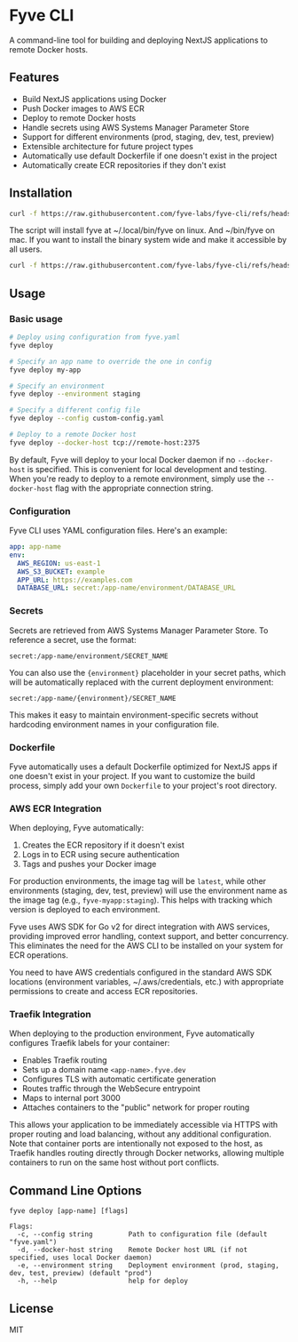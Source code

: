 # Fyve CLI

A command-line tool for building and deploying NextJS applications to remote Docker hosts.

## Features

- Build NextJS applications using Docker
- Push Docker images to AWS ECR
- Deploy to remote Docker hosts
- Handle secrets using AWS Systems Manager Parameter Store
- Support for different environments (prod, staging, dev, test, preview)
- Extensible architecture for future project types
- Automatically use default Dockerfile if one doesn't exist in the project
- Automatically create ECR repositories if they don't exist

## Installation

```bash
curl -f https://raw.githubusercontent.com/fyve-labs/fyve-cli/refs/heads/main/install.sh | bash
```

The script will install fyve at ~/.local/bin/fyve on linux. And ~/bin/fyve on mac. If you want to install the binary system wide and make it accessible by all users.

```bash
curl -f https://raw.githubusercontent.com/fyve-labs/fyve-cli/refs/heads/main/install.sh | GLOBAL=1 bash
```

## Usage

### Basic usage

```bash
# Deploy using configuration from fyve.yaml
fyve deploy

# Specify an app name to override the one in config
fyve deploy my-app

# Specify an environment
fyve deploy --environment staging

# Specify a different config file
fyve deploy --config custom-config.yaml

# Deploy to a remote Docker host
fyve deploy --docker-host tcp://remote-host:2375
```

By default, Fyve will deploy to your local Docker daemon if no `--docker-host` is specified. This is convenient for local development and testing. When you're ready to deploy to a remote environment, simply use the `--docker-host` flag with the appropriate connection string.

### Configuration

Fyve CLI uses YAML configuration files. Here's an example:

```yaml
app: app-name
env:
  AWS_REGION: us-east-1
  AWS_S3_BUCKET: example
  APP_URL: https://examples.com
  DATABASE_URL: secret:/app-name/environment/DATABASE_URL
```

### Secrets

Secrets are retrieved from AWS Systems Manager Parameter Store. To reference a secret, use the format:

```
secret:/app-name/environment/SECRET_NAME
```

You can also use the `{environment}` placeholder in your secret paths, which will be automatically replaced with the current deployment environment:

```
secret:/app-name/{environment}/SECRET_NAME
```

This makes it easy to maintain environment-specific secrets without hardcoding environment names in your configuration file.

### Dockerfile

Fyve automatically uses a default Dockerfile optimized for NextJS apps if one doesn't exist in your project. If you want to customize the build process, simply add your own `Dockerfile` to your project's root directory.

### AWS ECR Integration

When deploying, Fyve automatically:
1. Creates the ECR repository if it doesn't exist
2. Logs in to ECR using secure authentication
3. Tags and pushes your Docker image

For production environments, the image tag will be `latest`, while other environments (staging, dev, test, preview) will use the environment name as the image tag (e.g., `fyve-myapp:staging`). This helps with tracking which version is deployed to each environment.

Fyve uses AWS SDK for Go v2 for direct integration with AWS services, providing improved error handling, context support, and better concurrency. This eliminates the need for the AWS CLI to be installed on your system for ECR operations.

You need to have AWS credentials configured in the standard AWS SDK locations (environment variables, ~/.aws/credentials, etc.) with appropriate permissions to create and access ECR repositories.

### Traefik Integration

When deploying to the production environment, Fyve automatically configures Traefik labels for your container:

- Enables Traefik routing
- Sets up a domain name `<app-name>.fyve.dev`
- Configures TLS with automatic certificate generation
- Routes traffic through the WebSecure entrypoint
- Maps to internal port 3000
- Attaches containers to the "public" network for proper routing

This allows your application to be immediately accessible via HTTPS with proper routing and load balancing, without any additional configuration. Note that container ports are intentionally not exposed to the host, as Traefik handles routing directly through Docker networks, allowing multiple containers to run on the same host without port conflicts.

## Command Line Options

```
fyve deploy [app-name] [flags]

Flags:
  -c, --config string         Path to configuration file (default "fyve.yaml")
  -d, --docker-host string    Remote Docker host URL (if not specified, uses local Docker daemon)
  -e, --environment string    Deployment environment (prod, staging, dev, test, preview) (default "prod")
  -h, --help                  help for deploy
```

## License

MIT